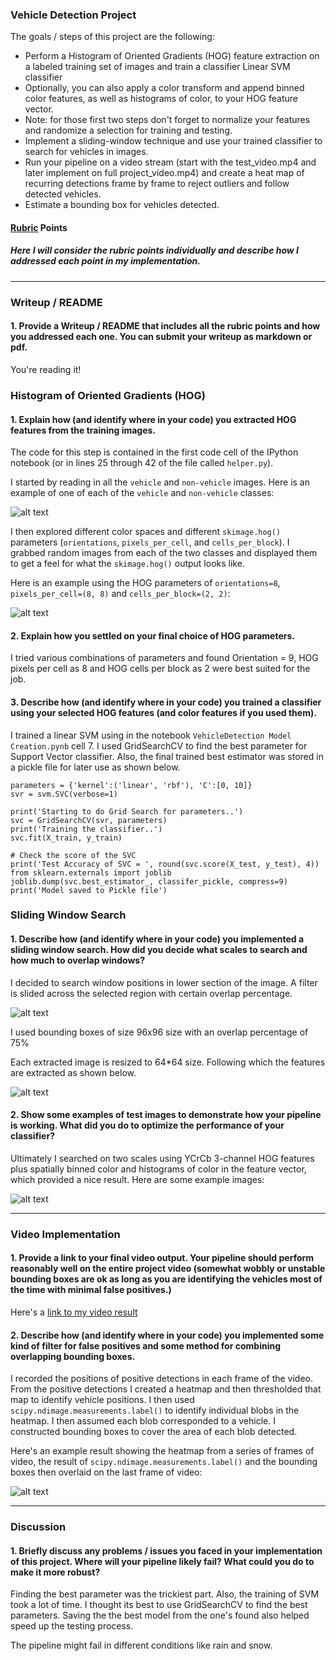 ### **Vehicle Detection Project**

The goals / steps of this project are the following:

* Perform a Histogram of Oriented Gradients (HOG) feature extraction on a labeled training set of images and train a classifier Linear SVM classifier
* Optionally, you can also apply a color transform and append binned color features, as well as histograms of color, to your HOG feature vector. 
* Note: for those first two steps don't forget to normalize your features and randomize a selection for training and testing.
* Implement a sliding-window technique and use your trained classifier to search for vehicles in images.
* Run your pipeline on a video stream (start with the test_video.mp4 and later implement on full project_video.mp4) and create a heat map of recurring detections frame by frame to reject outliers and follow detected vehicles.
* Estimate a bounding box for vehicles detected.

[//]: # (Image References)
[image1]: ./imgs/car_not_car.png
[image2]: ./imgs/HOG_example.png
[image3]: ./imgs/features.png
[image4]: ./imgs/sliding.png
[image5]: ./imgs/bboxes_and_heat.png
[image6]: ./imgs/pipeline_out.png
[image7]: ./examples/output_bboxes.png
[video1]: ./project_video_output786.mp4

#### [Rubric](https://review.udacity.com/#!/rubrics/513/view) Points
##### Here I will consider the rubric points individually and describe how I addressed each point in my implementation.  

---
### Writeup / README

#### 1. Provide a Writeup / README that includes all the rubric points and how you addressed each one.  You can submit your writeup as markdown or pdf.   

You're reading it!

### Histogram of Oriented Gradients (HOG)

#### 1. Explain how (and identify where in your code) you extracted HOG features from the training images.

The code for this step is contained in the first code cell of the IPython notebook (or in lines 25 through 42 of the file called `helper.py`).

I started by reading in all the `vehicle` and `non-vehicle` images.  Here is an example of one of each of the `vehicle` and `non-vehicle` classes:

![alt text][image1]

I then explored different color spaces and different `skimage.hog()` parameters (`orientations`, `pixels_per_cell`, and `cells_per_block`).  I grabbed random images from each of the two classes and displayed them to get a feel for what the `skimage.hog()` output looks like.

Here is an example using the HOG parameters of `orientations=8`, `pixels_per_cell=(8, 8)` and `cells_per_block=(2, 2)`:


![alt text][image2]

#### 2. Explain how you settled on your final choice of HOG parameters.

I tried various combinations of parameters and found Orientation = 9, HOG pixels per cell as 8 and HOG cells per block as 2 were best suited for the job.

#### 3. Describe how (and identify where in your code) you trained a classifier using your selected HOG features (and color features if you used them).

I trained a linear SVM using in the notebook `VehicleDetection Model Creation.pynb` cell 7. I used GridSearchCV to find the best parameter for Support Vector classifier. Also, the final trained best estimator was stored in a pickle file for later use as shown below.

```
parameters = {'kernel':('linear', 'rbf'), 'C':[0, 10]}
svr = svm.SVC(verbose=1)

print('Starting to do Grid Search for parameters..')
svc = GridSearchCV(svr, parameters)
print('Training the classifier..')
svc.fit(X_train, y_train)

# Check the score of the SVC
print('Test Accuracy of SVC = ', round(svc.score(X_test, y_test), 4))
from sklearn.externals import joblib
joblib.dump(svc.best_estimator_, classifer_pickle, compress=9)
print('Model saved to Pickle file')

```

### Sliding Window Search

#### 1. Describe how (and identify where in your code) you implemented a sliding window search.  How did you decide what scales to search and how much to overlap windows?

I decided to search window positions in lower section of the image. A filter is slided across the selected region with certain overlap percentage. 

![alt text][image4]

I used bounding boxes of size 96x96 size with an overlap percentage of 75%

Each extracted image is resized to 64*64 size. Following which the features are extracted as shown below.

![alt text][image3]


#### 2. Show some examples of test images to demonstrate how your pipeline is working.  What did you do to optimize the performance of your classifier?

Ultimately I searched on two scales using YCrCb 3-channel HOG features plus spatially binned color and histograms of color in the feature vector, which provided a nice result.  Here are some example images:

![alt text][image6]


---

### Video Implementation

#### 1. Provide a link to your final video output.  Your pipeline should perform reasonably well on the entire project video (somewhat wobbly or unstable bounding boxes are ok as long as you are identifying the vehicles most of the time with minimal false positives.)
Here's a [link to my video result](./project_video_output786.mp4)


#### 2. Describe how (and identify where in your code) you implemented some kind of filter for false positives and some method for combining overlapping bounding boxes.

I recorded the positions of positive detections in each frame of the video.  From the positive detections I created a heatmap and then thresholded that map to identify vehicle positions.  I then used `scipy.ndimage.measurements.label()` to identify individual blobs in the heatmap.  I then assumed each blob corresponded to a vehicle.  I constructed bounding boxes to cover the area of each blob detected.  

Here's an example result showing the heatmap from a series of frames of video, the result of `scipy.ndimage.measurements.label()` and the bounding boxes then overlaid on the last frame of video:

![alt text][image5]

---

### Discussion

#### 1. Briefly discuss any problems / issues you faced in your implementation of this project.  Where will your pipeline likely fail?  What could you do to make it more robust?

Finding the best parameter was the trickiest part. Also, the training of SVM took a lot of time. I thought its best to use GridSearchCV to find the best parameters. Saving the the best model from the one's found also helped speed up the testing process.

The pipeline might fail in different conditions like rain and snow. 

